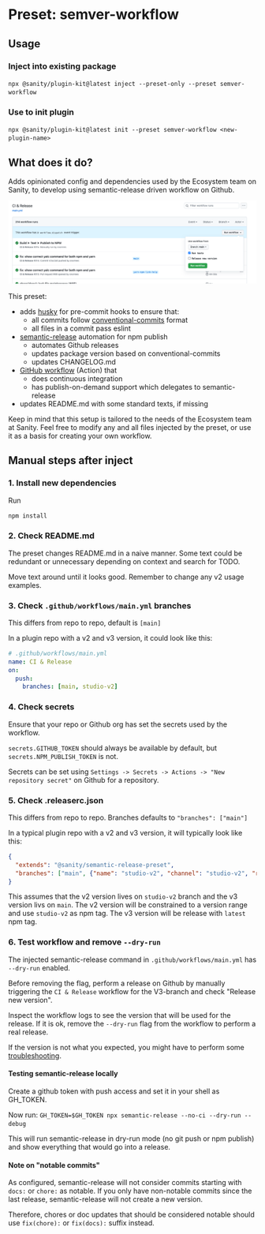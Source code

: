 # Preset: semver-workflow

## Usage

### Inject into existing package

`npx @sanity/plugin-kit@latest inject --preset-only --preset semver-workflow`

### Use to init plugin

`npx @sanity/plugin-kit@latest init --preset semver-workflow <new-plugin-name>`

## What does it do?

Adds opinionated config and dependencies used by the Ecosystem team on Sanity, to develop using
semantic-release driven workflow on Github.

![Github workflow](assets/semver-workflow-example.png)

This preset:

- adds [husky](https://github.com/typicode/husky) for pre-commit hooks to ensure that:
  - all commits follow [conventional-commits](https://www.conventionalcommits.org/en/v1.0.0/#summary) format
  - all files in a commit pass eslint
- [semantic-release](https://semantic-release.gitbook.io/semantic-release/) automation for npm publish
  - automates Github releases
  - updates package version based on conventional-commits
  - updates CHANGELOG.md
- [GitHub workflow](https://docs.github.com/en/actions/using-workflows) (Action) that
  - does continuous integration
  - has publish-on-demand support which delegates to semantic-release
- updates README.md with some standard texts, if missing

Keep in mind that this setup is tailored to the needs of the Ecosystem team at Sanity.
Feel free to modify any and all files injected by the preset, or use it as a basis for creating your own workflow.

## Manual steps after inject

### 1. Install new dependencies

Run

```bash
npm install
```

### 2. Check README.md

The preset changes README.md in a naive manner.
Some text could be redundant or unnecessary depending on context and search for TODO.

Move text around until it looks good. Remember to change any v2 usage examples.

### 3. Check `.github/workflows/main.yml` branches

This differs from repo to repo, default is `[main]`

In a plugin repo with a v2 and v3 version, it could look like this:

```yml
# .github/workflows/main.yml
name: CI & Release
on:
  push:
    branches: [main, studio-v2]
```

### 4. Check secrets

Ensure that your repo or Github org has set the secrets used by the workflow.

`secrets.GITHUB_TOKEN` should always be available by default, but
`secrets.NPM_PUBLISH_TOKEN` is not.

Secrets can be set using `Settings -> Secrets -> Actions -> "New repository secret"`
on Github for a repository.

### 5. Check .releaserc.json

This differs from repo to repo. Branches defaults to `"branches": ["main"]`

In a typical plugin repo with a v2 and v3 version, it will typically look like this:

```json
{
  "extends": "@sanity/semantic-release-preset",
  "branches": ["main", {"name": "studio-v2", "channel": "studio-v2", "range": "1.x.x"}]
}
```

This assumes that the v2 version lives on `studio-v2` branch and the v3 version livs on `main`.
The v2 version will be constrained to a version range and use `studio-v2` as npm tag.
The v3 version will be release with `latest` npm tag.

### 6. Test workflow and remove `--dry-run`

The injected semantic-release command in `.github/workflows/main.yml` has `--dry-run` enabled.

Before removing the flag, perform a release on Github by manually triggering the `CI & Release`
workflow for the V3-branch and check "Release new version".

Inspect the workflow logs to see the version that will be used for the release.
If it is ok, remove the `--dry-run` flag from the workflow to perform a real release.

If the version is not what you expected, you might have to perform some
[troubleshooting](https://semantic-release.gitbook.io/semantic-release/support/troubleshooting).

#### Testing semantic-release locally

Create a github token with push access and set it in your shell as GH_TOKEN.

Now run:
`GH_TOKEN=$GH_TOKEN npx semantic-release --no-ci --dry-run --debug`

This will run semantic-release in dry-run mode (no git push or npm publish) and show everything that would
go into a release.

#### Note on "notable commits"

As configured, semantic-release will not consider commits starting with `docs:` or `chore:` as notable.
If you only have non-notable commits since the last release, semantic-release will not create a new version.

Therefore, chores or doc updates that should be considered notable should use `fix(chore):` or `fix(docs):` suffix instead.
